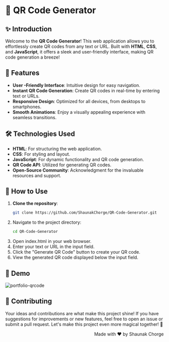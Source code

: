 # 📱 QR Code Generator

<!--
![QR Code Generator](https://via.placeholder.com/600x200.png?text=QR+Code+Generator) <!-- Replace with an actual image link if available -->



## ✨ Introduction

Welcome to the **QR Code Generator**! This web application allows you to effortlessly create QR codes from any text or URL. Built with **HTML**, **CSS**, and **JavaScript**, it offers a sleek and user-friendly interface, making QR code generation a breeze!



## 🚀 Features

- **User -Friendly Interface**: Intuitive design for easy navigation.
- **Instant QR Code Generation**: Create QR codes in real-time by entering text or URLs.
- **Responsive Design**: Optimized for all devices, from desktops to smartphones.
- **Smooth Animations**: Enjoy a visually appealing experience with seamless transitions.



## 🛠️ Technologies Used

- **HTML**: For structuring the web application.
- **CSS**: For styling and layout.
- **JavaScript**: For dynamic functionality and QR code generation.
- **QR Code API**: Utilized for generating QR codes.
- **Open-Source Community**: Acknowledgment for the invaluable resources and support.



## 📖 How to Use

1. **Clone the repository**:
   ```bash
   git clone https://github.com/ShaunakChorge/QR-Code-Generator.git
   ```
2. Navigate to the project directory:
   ```bash
   cd QR-Code-Generator
   ```
3. Open index.html in your web browser.
4. Enter your text or URL in the input field.
5. Click the "Generate QR Code" button to create your QR code.
6. View the generated QR code displayed below the input field.


 
## 🎥 Demo
![portfolio-qrcode](https://github.com/user-attachments/assets/429c2efc-696c-48c8-8390-21f2d208592f)




## 🤝 Contributing
Your ideas and contributions are what make this project shine! If you have suggestions for improvements or new features, feel free to open an issue or submit a pull request. Let's make this project even more magical together! 🌟



<div align="right">
  <p>Made with ❤️ by Shaunak Chorge</p>
</div>


